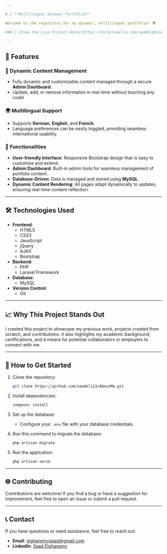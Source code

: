 ```yaml
---

# 🛫 **Multilingual Dynamic Portfolio**

Welcome to the repository for my dynamic, multilingual portfolio! 🌍

### 🔗 [View the Live Project Here](https://directveille.com/saadelghanemy/public/)

---
```


## 🌟 **Features**

### 🎨 **Dynamic Content Management**
- Fully dynamic and customizable content managed through a secure **Admin Dashboard**.
- Update, add, or remove information in real-time without touching any code!

### 🌍 **Multilingual Support**
- Supports **German**, **English**, and **French**.
- Language preferences can be easily toggled, providing seamless international usability.

### 💼 **Functionalities**
- **User-friendly Interface**: Responsive Bootstrap design that is easy to customize and extend.
- **Admin Dashboard**: Built-in admin tools for seamless management of portfolio content.
- **Database-Driven**: Data is managed and stored using **MySQL**.
- **Dynamic Content Rendering**: All pages adapt dynamically to updates, ensuring real-time content reflection.

---

## 🛠️ **Technologies Used**

- **Frontend**:
  - HTML5
  - CSS3
  - JavaScript
  - jQuery
  - AJAX
  - Bootstrap
- **Backend**:
  - PHP
  - Laravel Framework
- **Database**:
  - MySQL
- **Version Control**:
  - Git

---

## 📈 **Why This Project Stands Out**

I created this project to showcase my previous work, projects created from scratch, and contributions. It also highlights my academic background, certifications, and a means for potential collaborators or employers to connect with me.

---

## 🚀 **How to Get Started**

1. Clone the repository:
   ```bash
   git clone https://github.com/saadel123/AboutMe.git
   ```
2. Install dependencies:
   ```bash
   composer install
   ```
3. Set up the database:
   - Configure your `.env` file with your database credentials.

4. Run this command to migrate the database:
   ```bash
   php artisan migrate
   ```

5. Run the application:
   ```bash
   php artisan serve
   ```

---

## 🌐 **Contributing**

Contributions are welcome! If you find a bug or have a suggestion for improvement, feel free to open an issue or submit a pull request.

---

## 📞 **Contact**

If you have questions or need assistance, feel free to reach out:
- **Email**: elghanemysaad@gmail.com
- **LinkedIn**: [Saad Elghanemy](https://www.linkedin.com/in/saad-elghanemy)
